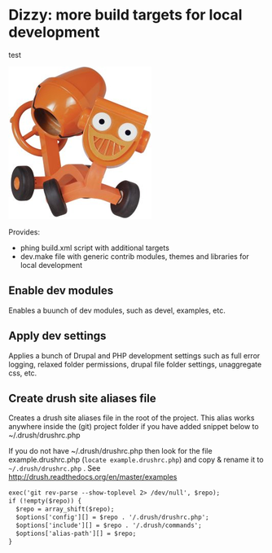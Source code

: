 # Dizzy: more build targets for local development

test

![Dizzy from Bob the Builder](Dizzy.jpg)

Provides:
* phing build.xml script with additional targets
* dev.make file with generic contrib modules, themes and libraries for local development

## Enable dev modules
Enables a buunch of dev modules, such as devel, examples, etc.

## Apply dev settings
Applies a bunch of Drupal and PHP development settings such as full error logging, relaxed folder permissions, drupal file folder settings, unaggregate css, etc.

## Create drush site aliases file

Creates a drush site aliases file in the root of the project. This alias works anywhere inside the (git) project folder if you have added snippet below to ~/.drush/drushrc.php

If you do not have ~/.drush/drushrc.php then look for the file example.drushrc.php (`locate example.drushrc.php`) and copy & rename it to `~/.drush/drushrc.php` .  See http://drush.readthedocs.org/en/master/examples

```
exec('git rev-parse --show-toplevel 2> /dev/null', $repo);
if (!empty($repo)) {
  $repo = array_shift($repo);
  $options['config'][] = $repo . '/.drush/drushrc.php';
  $options['include'][] = $repo . '/.drush/commands';
  $options['alias-path'][] = $repo;
}
```
